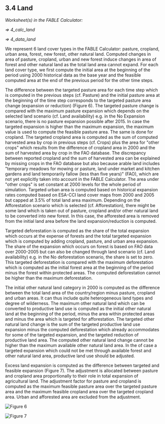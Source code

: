 ## 3.4 Land

_Worksheet(s) in the FABLE Calculator:_

_⇒ 4_calc_land_

_⇒ 4_data_land_

We represent 6 land cover types in the FABLE Calculator: pasture, cropland, urban area, forest, new forest, other natural land. Computed changes in area of pasture, cropland, urban and new forest induce changes in area of forest and other natural land as the total land area cannot expand. For each land cover type, we first compute the initial area at the beginning of the period using 2000 historical data as the base year and the feasible computed area at the end of the previous period for the other time steps.

The difference between the targeted pasture area for each time step which is computed in the previous steps (cf. Pasture) and the initial pasture area at the beginning of the time step corresponds to the targeted pasture area change (expansion or reduction) (Figure 6). The targeted pasture change is compared with the maximum pasture expansion which depends on the selected land scenario (cf. Land availability) e.g. in the No Expansion scenario, there is no pasture expansion possible after 2015. In case the targeted expansion is higher than the maximum expansion, the maximum value is used to compute the feasible pasture area. The same is done for cropland. The targeted cropland area is computed as the sum of computed harvested area by crop in previous steps (cf. Crops) plus the area for "other crops" which results from the difference of cropland area in 2000 and the sum of harvested area by crop in the FAO database. The discrepancy between reported cropland and the sum of harvested area can be explained by missing crops in the FAO database but also because arable land includes "temporary meadows for mowing or pasture, land under market and kitchen gardens and land temporarily fallow (less than five years)" (FAO), which are not yet explicitly taken into account in the FABLE Calculator. The area under "other crops" is set constant at 2000 levels for the whole period of simulation. Targeted urban area is computed based on historical expansion rates computed based on ESA-CCI land cover maps from 2000 and 2005 but capped at 3.5% of total land area maximum. Depending on the Afforestation scenario which is selected (cf. Afforestation), there might be some land which is taken out of pasture, cropland and/or other natural land to be converted into new forest. In this case, the afforested area is removed from the initial land area before the land expansion/reduction is computed.

Targeted deforestation is computed as the share of the total expansion which occurs at the expense of forests and the total targeted expansion which is computed by adding cropland, pasture, and urban area expansion. The share of the expansion which occurs on forest is based on FAO data over 2000-2005 but can also be changed through land scenario (cf. Land availability) e.g. in the No deforestation scenario, the share is set to zero. This targeted deforestation is compared with the maximum deforestation which is computed as the initial forest area at the beginning of the period minus the forest within protected areas. The computed deforestation cannot be higher than the maximum deforestation.

The initial other natural land category in 2000 is computed as the difference between the total land area of the country/region minus pasture, cropland and urban areas. It can thus include quite heterogeneous land types and degree of wilderness. The maximum other natural land which can be converted to productive land use is computed as the initial other natural land at the beginning of the period, minus the area within protected areas and minus the area which is targeted for afforestation. The targeted other natural land change is the sum of the targeted productive land use expansion minus the computed deforestation which already accommodates for some of the targeted expansion, and the targeted reduction of productive land area. The computed other natural land change cannot be higher than the maximum available other natural land area. In the of case a targeted expansion which could not be met through available forest and other natural land area, productive land use should be adjusted.

Excess land expansion is computed as the difference between targeted and feasible expansion (Figure 7). The adjustment is allocated between pasture and cropland area proportionally to their role in total expansion of agricultural land. The adjustment factor for pasture and cropland is computed as the maximum feasible pasture area over the targeted pasture area and the maximum feasible cropland area over the targeted cropland area. Urban and afforested area are excluded from the adjustment.

![Figure 6](https://user-images.githubusercontent.com/68918893/88788921-4cae1c80-d196-11ea-99ef-e391b12744f1.png)

![Figure 7](https://user-images.githubusercontent.com/68918893/88789092-96970280-d196-11ea-93da-b5498aece03a.png)

